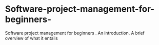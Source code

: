 # Software-project-management-for-beginners-
Software project management for beginners . An introduction. A brief overview of what it entails 
